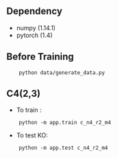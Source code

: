

## Dependency
- numpy (1.14.1)
- pytorch (1.4)

## Before Training
```
    python data/generate_data.py
```


## C4(2,3)

- To train :
```
    python -m app.train c_n4_r2_m4
```

- To test KO:
```
    python -m app.test c_n4_r2_m4
```

